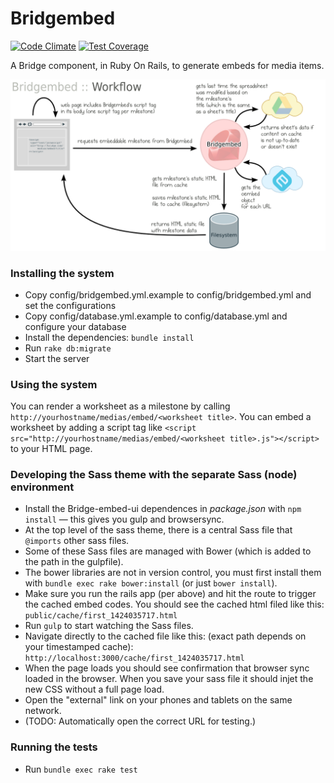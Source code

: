 Bridgembed
==========

[![Code Climate](https://codeclimate.com/repos/549c8a48e30ba06537002021/badges/2e1f5ed3a05c045248dc/gpa.svg)](https://codeclimate.com/repos/549c8a48e30ba06537002021/feed) 
[![Test Coverage](https://codeclimate.com/repos/549c8a48e30ba06537002021/badges/2e1f5ed3a05c045248dc/coverage.svg)](https://codeclimate.com/repos/549c8a48e30ba06537002021/feed)

A Bridge component, in Ruby On Rails, to generate embeds for media items.

![Workflow](doc/workflow.png?raw=true "Workflow")

### Installing the system

* Copy config/bridgembed.yml.example to config/bridgembed.yml and set the configurations
* Copy config/database.yml.example to config/database.yml and configure your database
* Install the dependencies: `bundle install`
* Run `rake db:migrate`
* Start the server

### Using the system

You can render a worksheet as a milestone by calling `http://yourhostname/medias/embed/<worksheet title>`.
You can embed a worksheet by adding a script tag like `<script src="http://yourhostname/medias/embed/<worksheet title>.js"></script>` to your HTML page.

### Developing the Sass theme with the separate Sass (node) environment

* Install the Bridge-embed-ui dependences in *package.json* with `npm install` — this gives you gulp and browsersync.
* At the top level of the sass theme, there is a central Sass file that `@imports` other sass files.
* Some of these Sass files are managed with Bower (which is added to the path in the gulpfile).
* The bower libraries are not in version control, you must first install them with `bundle exec rake bower:install` (or just `bower install`).
* Make sure you run the rails app (per above) and hit the route to trigger the cached embed codes. You should see the cached html filed like this: `public/cache/first_1424035717.html`
* Run `gulp` to start watching the Sass files.
* Navigate directly to the cached file like this: (exact path depends on your timestamped cache): `http://localhost:3000/cache/first_1424035717.html`
* When the page loads you should see confirmation that browser sync loaded in the browser. When you save your sass file it should injet the new CSS without a full page load. 
* Open the "external" link on your phones and tablets on the same network.
* (TODO: Automatically open the correct URL for testing.)

### Running the tests

* Run `bundle exec rake test`
